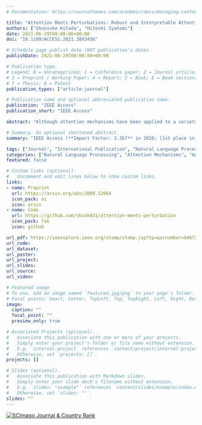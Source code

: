 ```yaml
---
# Documentation: https://sourcethemes.com/academic/docs/managing-content/

title: "Attention Meets Perturbations: Robust and Interpretable Attention with Adversarial Training"
authors: ["Shunsuke Kitada", "Hitoshi Iyatomi"]
date: 2021-06-29T00:00:00+00:00
doi: "10.1109/ACCESS.2021.3093456"

# Schedule page publish date (NOT publication's date).
publishDate: 2021-06-29T00:00:00+00:00

# Publication type.
# Legend: 0 = Uncategorized; 1 = Conference paper; 2 = Journal article;
# 3 = Preprint / Working Paper; 4 = Report; 5 = Book; 6 = Book section;
# 7 = Thesis; 8 = Patent
publication_types: ["article-journal"]

# Publication name and optional abbreviated publication name.
publication: "IEEE Access"
publication_short: "IEEE Access"

abstract: "Although attention mechanisms have been applied to a variety of deep learning models and have been shown to improve the prediction performance, it has been reported to be vulnerable to perturbations to the mechanism. To overcome the vulnerability to perturbations in the mechanism, we are inspired by adversarial training (AT), which is a powerful regularization technique for enhancing the robustness of the models. In this paper, we propose a general training technique for natural language processing tasks, including AT for attention (Attention AT) and more interpretable AT for attention (Attention iAT). The proposed techniques improved the prediction performance and the model interpretability by exploiting the mechanisms with AT. In particular, Attention iAT boosts those advantages by introducing adversarial perturbation, which enhances the difference in the attention of the sentences. Evaluation experiments with ten open datasets revealed that AT for attention mechanisms, especially Attention iAT, demonstrated (1) the best performance in nine out of ten tasks and (2) more interpretable attention (i.e., the resulting attention correlated more strongly with gradient-based word importance) for all tasks. Additionally, the proposed techniques are (3) much less dependent on perturbation size in AT."

# Summary. An optional shortened abstract.
summary: "IEEE Access (**Impact Factor: 3.367** in 2020; [1st place in Engineering & Computer Science (general) at Google Scholar Metrics](https://scholar.google.com/citations?view_op=top_venues&hl=en&vq=eng_enggeneral))"

tags: ["Journal", "International Publication", "Natural Language Processing", "Refereed", "Open Access", "IEEE"]
categories: ["Natural Language Processing", "Attention Mechanisms", "Adversarial Training", "Text Classification", "Question Answering", "Natural Language Inference"]
featured: false

# Custom links (optional).
#   Uncomment and edit lines below to show custom links.
links:
- name: Preprint
  url: https://arxiv.org/abs/2009.12064
  icon_pack: ai
  icon: arxiv
- name: Code
  url: https://github.com/shunk031/attention-meets-perturbation
  icon_pack: fab
  icon: github

url_pdf: https://ieeexplore.ieee.org/stamp/stamp.jsp?tp=&arnumber=9467291
url_code:
url_dataset:
url_poster:
url_project:
url_slides:
url_source:
url_video:

# Featured image
# To use, add an image named `featured.jpg/png` to your page's folder. 
# Focal points: Smart, Center, TopLeft, Top, TopRight, Left, Right, BottomLeft, Bottom, BottomRight.
image:
  caption: ""
  focal_point: ""
  preview_only: true

# Associated Projects (optional).
#   Associate this publication with one or more of your projects.
#   Simply enter your project's folder or file name without extension.
#   E.g. `internal-project` references `content/project/internal-project/index.md`.
#   Otherwise, set `projects: []`.
projects: []

# Slides (optional).
#   Associate this publication with Markdown slides.
#   Simply enter your slide deck's filename without extension.
#   E.g. `slides: "example"` references `content/slides/example/index.md`.
#   Otherwise, set `slides: ""`.
slides: ""
---
```


<a href="https://www.scimagojr.com/journalsearch.php?q=21100374601&amp;tip=sid&amp;exact=no" title="SCImago Journal &amp; Country Rank"><img border="0" src="https://www.scimagojr.com/journal_img.php?id=21100374601" alt="SCImago Journal &amp; Country Rank"  /></a>
